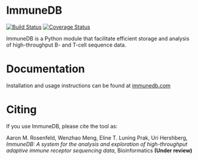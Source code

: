 ImmuneDB
========

[![Build Status](https://travis-ci.org/arosenfeld/immunedb.svg?branch=master)](https://travis-ci.org/arosenfeld/immunedb) [![Coverage Status](https://coveralls.io/repos/github/arosenfeld/immunedb/badge.svg?branch=master&t=zaueUD)](https://coveralls.io/github/arosenfeld/immunedb?branch=master)

ImmuneDB is a Python module that facilitate efficient storage and analysis of
high-throughput B- and T-cell sequence data.

# Documentation
Installation and usage instructions can be found at [immunedb.com](http://immunedb.com)

# Citing
If you use ImmuneDB, please cite the tool as:

Aaron M. Rosenfeld, Wenzhao Meng, Eline T. Luning Prak, Uri Hershberg, *ImmuneDB: A system for the analysis and exploration of high-throughput adaptive immune receptor sequencing data*, Bioinformatics **(Under review)**

